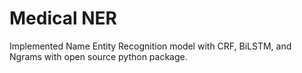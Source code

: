 # Medical NER

Implemented Name Entity Recognition model with CRF, BiLSTM, and Ngrams with open source python package.



